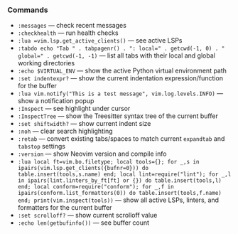 
### Commands

- `:messages` — check recent messages
- `:checkhealth` — run health checks
- `:lua =vim.lsp.get_active_clients()` — see active LSPs
- `:tabdo echo "Tab " . tabpagenr() . ": local=" . getcwd(-1, 0) . " global=" . getcwd(-1, -1)` — list all tabs with their local and global working directories
- `:echo $VIRTUAL_ENV` — show the active Python virtual environment path
- `:set indentexpr?` — show the current indentation expression/function for the buffer
- `:lua vim.notify("This is a test message", vim.log.levels.INFO)` — show a notification popup
- `:Inspect` — see highlight under cursor
- `:InspectTree` — show the Treesitter syntax tree of the current buffer
- `:set shiftwidth?` — show current indent size
- `:noh` — clear search highlighting
- `:retab` — convert existing tabs/spaces to match current `expandtab` and `tabstop` settings
- `:version` — show Neovim version and compile info
- `:lua local ft=vim.bo.filetype; local tools={}; for _,s in ipairs(vim.lsp.get_clients({bufnr=0})) do table.insert(tools,s.name) end; local lint=require("lint"); for _,l in ipairs(lint.linters_by_ft[ft] or {}) do table.insert(tools,l) end; local conform=require("conform"); for _,f in ipairs(conform.list_formatters(0)) do table.insert(tools,f.name) end; print(vim.inspect(tools))` — show all active LSPs, linters, and formatters for the current buffer
- `:set scrolloff?` — show current scrolloff value
- `:echo len(getbufinfo())` — see buffer count
